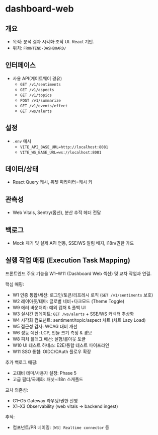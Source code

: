 # dashboard-web

## 개요
- 목적: 분석 결과 시각화·조작 UI. React 기반.
- 위치: `FRONTEND-DASHBOARD/`

## 인터페이스
- 사용 API(게이트웨이 경유)
  - `GET /v1/sentiments`
  - `GET /v1/aspects`
  - `GET /v1/topics`
  - `POST /v1/summarize`
  - `GET /v1/events/effect`
  - `GET /ws/alerts`

## 설정
- `.env` 예시
  - `VITE_API_BASE_URL=http://localhost:8081`
  - `VITE_WS_BASE_URL=ws://localhost:8081`

## 데이터/상태
- React Query 캐시, 위젯 파라미터=캐시 키

## 관측성
- Web Vitals, Sentry(옵션), 분산 추적 헤더 전달

## 백로그
- Mock 제거 및 실제 API 연동, SSE/WS 알림 배지, i18n/권한 가드

## 실행 작업 매핑 (Execution Task Mapping)
프론트엔드 주요 기능을 W1–W11 (Dashboard Web 섹션) 및 교차 작업과 연결.

핵심 매핑:
- W1 인증 통합/세션: 로그인/토큰/리프레시 로직 (`GET /v1/sentiments` 보호)
- W2 레이아웃/테마: 글로벌 네비+다크모드 (Theme Toggle)
- W9 에러 바운더리: 예외 캡처 & 폴백 UI
- W3 실시간 업데이트: `GET /ws/alerts` + SSE/WS 커넥터 추상화
- W4 시각화 컴포넌트: sentiment/topic/aspect 차트 (차트 Lazy Load)
- W5 접근성 감사: WCAG 대비 개선
- W6 성능 예산: LCP, 번들 크기 측정 & 경보
- W8 피처 플래그 배선: 실험/롤아웃 토글
- W10 UI 테스트 하네스: E2E/통합 테스트 파이프라인
- W11 SSO 통합: OIDC/OAuth 플로우 확장

추가 백로그 매핑:
- 고대비 테마/사용자 설정: Phase 5
- 고급 필터/국제화: 패싯+i18n 스캐폴드

교차 의존성:
- G1–G5 Gateway 라우팅/권한 선행
- X1–X3 Observability (web vitals -> backend ingest)

추적:
- 컴포넌트/PR 네이밍: `[W3] Realtime connector` 등
